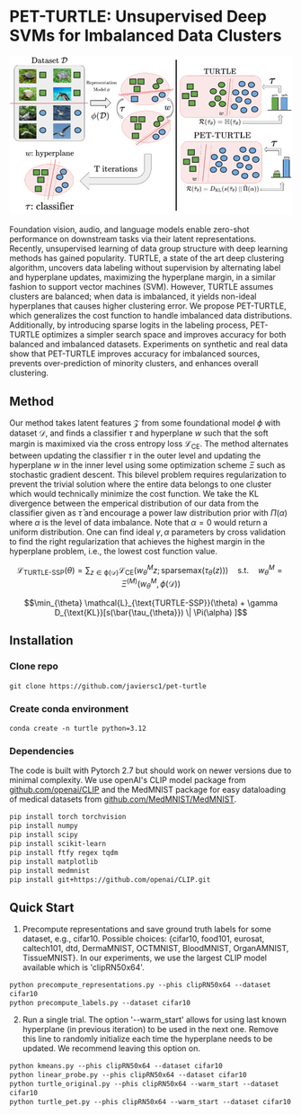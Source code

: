 # PET-TURTLE: Unsupervised Deep SVMs for Imbalanced Data Clusters

![illustration](https://github.com/javiersc1/pet-turtle/blob/299b4e7beda5a036f375801af95274e5beb0a0d6/illustration.png)

Foundation vision, audio, and language models enable zero-shot performance on downstream tasks via their latent representations. Recently, unsupervised learning of data group structure with deep learning methods has gained popularity. TURTLE, a state of the art deep clustering algorithm, uncovers data labeling without supervision by alternating label and hyperplane updates, maximizing the hyperplane margin, in a similar fashion to support vector machines (SVM). However, TURTLE assumes clusters are balanced; when data is imbalanced, it yields non-ideal hyperplanes that causes higher clustering error. We propose PET-TURTLE, which generalizes the cost function to handle imbalanced data distributions. Additionally, by introducing sparse logits in the labeling process, PET-TURTLE optimizes a simpler search space and improves accuracy for both balanced and imbalanced datasets. Experiments on synthetic and real data show that PET-TURTLE improves accuracy for imbalanced sources, prevents over-prediction of minority clusters, and enhances overall clustering.

## Method
Our method takes latent features $\mathcal{Z}$ from some foundational model $\phi$ with dataset $\mathcal{D}$, and finds a classifier $\tau$ and hyperplane $w$ such that the soft margin is maximixed via the cross entropy loss $\mathcal{L}_{\text{CE}}$. The method alternates between updating the classifier $\tau$ in the outer level and updating the hyperplane $w$ in the inner level using some optimization scheme $\Xi$ such as stochastic gradient descent. This bilevel problem requires regularization to prevent the trivial solution where the entire data belongs to one cluster which would technically minimize the cost function. We take the KL divergence between the emperical distribution of our data from the classifier given as $\bar{\tau}$ and encourage a power law distribution prior with $\Pi(\alpha)$ where $\alpha$ is the level of data imbalance. Note that $\alpha=0$ would return a uniform distribution. One can find ideal $\gamma,\alpha$ parameters by cross validation to find the right regularization that achieves the highest margin in the hyperplane problem, i.e., the lowest cost function value.

```math
\mathcal{L}_{\text{TURTLE-SSP}}(\theta) = \sum_{z \in \mathcal{\phi(D)}} \mathcal{L}_{\text{CE}} (w_{\theta}^M z ; \text{sparsemax}( \tau_{\theta} (z))) \quad \text{s.t.} \quad w_{\theta}^M = \Xi^{(M)} (w_{\theta}^M, \phi(\mathcal{D}))
```
```math
\min_{\theta} \mathcal{L}_{\text{TURTLE-SSP}}(\theta) + \gamma D_{\text{KL}}[s(\bar{\tau_{\theta}}) \| \Pi(\alpha) ]
```

## Installation

### Clone repo
```
git clone https://github.com/javiersc1/pet-turtle
```

### Create conda environment
```
conda create -n turtle python=3.12
```

### Dependencies
The code is built with Pytorch 2.7 but should work on newer versions due to minimal complexity. We use openAI's CLIP model package from [github.com/openai/CLIP](https://github.com/openai/CLIP) and the MedMNIST package for easy dataloading of medical datasets from [github.com/MedMNIST/MedMNIST](https://github.com/MedMNIST/MedMNIST).

```
pip install torch torchvision
pip install numpy
pip install scipy
pip install scikit-learn
pip install ftfy regex tqdm
pip install matplotlib
pip install medmnist
pip install git+https://github.com/openai/CLIP.git
```


## Quick Start

1. Precompute representations and save ground truth labels for some dataset, e.g., cifar10. Possible choices: {cifar10, food101, eurosat, caltech101, dtd, DermaMNIST, OCTMNIST, BloodMNIST, OrganAMNIST, TissueMNIST}. In our experiments, we use the largest CLIP model available which is 'clipRN50x64'. 
```
python precompute_representations.py --phis clipRN50x64 --dataset cifar10
python precompute_labels.py --dataset cifar10
```

2. Run a single trial. The option '--warm_start' allows for using last known hyperplane (in previous iteration) to be used in the next one. Remove this line to randomly initialize each time the hyperplane needs to be updated. We recommend leaving this option on.
```
python kmeans.py --phis clipRN50x64 --dataset cifar10
python linear_probe.py --phis clipRN50x64 --dataset cifar10
python turtle_original.py --phis clipRN50x64 --warm_start --dataset cifar10
python turtle_pet.py --phis clipRN50x64 --warm_start --dataset cifar10
```
